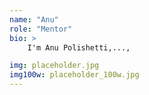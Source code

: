 ```yaml
---
name: "Anu"
role: "Mentor"
bio: >
    I'm Anu Polishetti,..., 

img: placeholder.jpg
img100w: placeholder_100w.jpg
---
```

